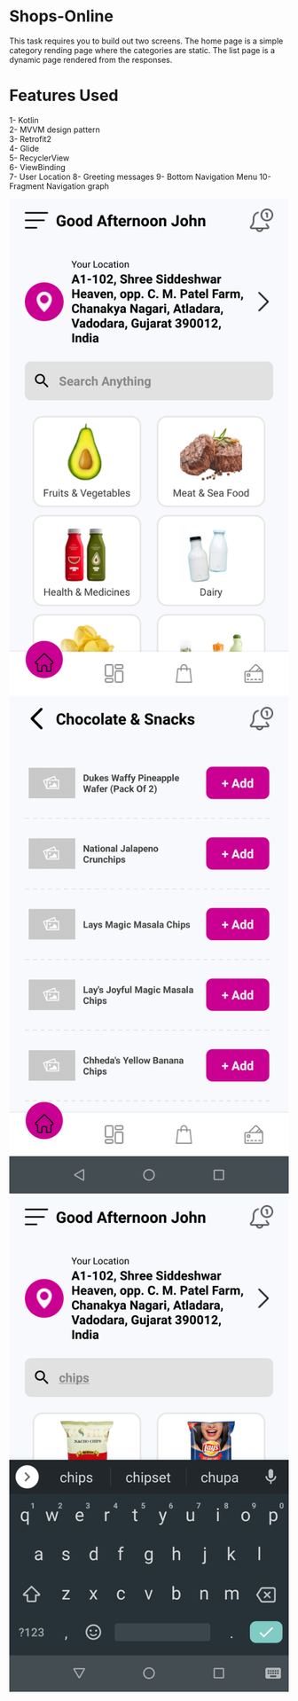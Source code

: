 # Shops-Online
This task requires you to build out two screens.
The home page is a simple category rending page where the categories are static. The list page is a dynamic page rendered from the responses.


# Features Used

1- Kotlin  
2- MVVM design pattern  
3- Retrofit2  
4- Glide  
5- RecyclerView  
6- ViewBinding  
7- User Location
8- Greeting messages
9- Bottom Navigation Menu
10- Fragment Navigation graph


![Home Page](https://github.com/SanjuChauhan/Shops-Online/blob/main/images/HomePage.png?raw=true)
![Category Page](https://github.com/SanjuChauhan/Shops-Online/blob/main/images/CategoryPage.png?raw=true)
![Search Page](https://github.com/SanjuChauhan/Shops-Online/blob/main/images/Search.png?raw=true)
